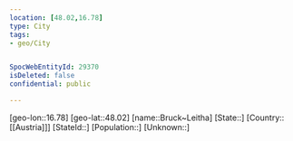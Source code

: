 ```yaml
---
location: [48.02,16.78]
type: City
tags:
- geo/City


SpocWebEntityId: 29370
isDeleted: false
confidential: public

---
```

[geo-lon::16.78]
[geo-lat::48.02]
[name::Bruck~Leitha]
[State::]
[Country::[[Austria]]]
[StateId::]
[Population::]
[Unknown::]

